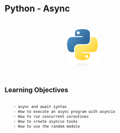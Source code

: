 # Python - Async
$~$

<p align="center">
<img src="https://github.com/Bomays/holbertonschool-higher_level_programming/blob/9441bc9f0855463ba8b62e4f2bc7e68090566757/images/python-logo-only.png" alt="Python" width="100"/>
</p>

$~$


## Learning Objectives


```

    - async and await syntax
    - How to execute an async program with asyncio
    - How to run concurrent coroutines
    - How to create asyncio tasks
    - How to use the random module

    
```
